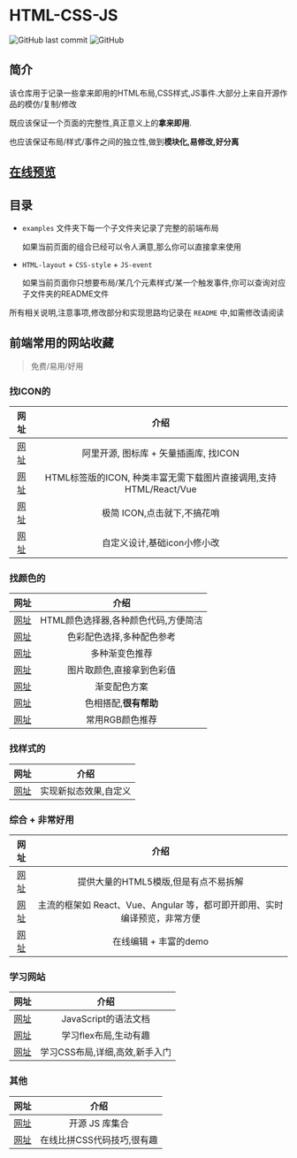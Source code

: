 # HTML-CSS-JS

![GitHub last commit](https://img.shields.io/github/last-commit/luzhixing12345/html-css-js)
![GitHub](https://img.shields.io/github/license/luzhixing12345/html-css-js)

## 简介

该仓库用于记录一些拿来即用的HTML布局,CSS样式,JS事件.大部分上来自开源作品的模仿/复制/修改

既应该保证一个页面的完整性,真正意义上的**拿来即用**.

也应该保证布局/样式/事件之间的独立性,做到**模块化,易修改,好分离**

## [在线预览](https://luzhixing12345.github.io/html-css-js/)

## 目录

- `examples` 文件夹下每一个子文件夹记录了完整的前端布局

  如果当前页面的组合已经可以令人满意,那么你可以直接拿来使用

- `HTML-layout` + `CSS-style` + `JS-event`

  如果当前页面你只想要布局/某几个元素样式/某一个触发事件,你可以查询对应子文件夹的README文件

所有相关说明,注意事项,修改部分和实现思路均记录在 `README` 中,如需修改请阅读

## 前端常用的网站收藏

> 免费/易用/好用

### 找ICON的

|网址|介绍|
|:--:|:--:|
|[网址](https://www.iconfont.cn/)|阿里开源, 图标库 + 矢量插画库, 找ICON|
|[网址](https://fontawesome.com/search)|HTML标签版的ICON, 种类丰富无需下载图片直接调用,支持HTML/React/Vue|
|[网址](https://feathericons.com/)|极简 ICON,点击就下,不搞花哨|
|[网址](https://iconsvg.xyz/)|自定义设计,基础icon小修小改|

### 找颜色的

|网址|介绍|
|:--:|:--:|
|[网址](https://htmlcolorcodes.com/zh/)|HTML颜色选择器,各种颜色代码,方便简洁|
|[网址](https://color.uisdc.com/)|色彩配色选择,多种配色参考|
|[网址](https://uigradients.com/)|多种渐变色推荐|
|[网址](http://www.jiniannet.com/page/allcolor)|图片取颜色,直接拿到色彩值|
|[网址](https://webgradients.com/)|渐变配色方案|
|[网址](http://www.divcss5.com/peise/)|色相搭配,**很有帮助**|
|[网址](http://www1.ynao.ac.cn/~jinhuahe/know_base/othertopics/computerissues/RGB_colortable.htm)|常用RGB颜色推荐|

### 找样式的

|网址|介绍|
|:--:|:--:|
|[网址](https://neumorphism.io)|实现新拟态效果,自定义|

### 综合 + 非常好用

|网址|介绍|
|:--:|:--:|
|[网址](https://html5up.net/)|提供大量的HTML5模版,但是有点不易拆解|
|[网址](https://codesandbox.io/)|主流的框架如 React、Vue、Angular 等，都可即开即用、实时编译预览，非常方便|
|[网址](https://codepen.io/)|在线编辑 + 丰富的demo|

### 学习网站

|网址|介绍|
|:--:|:--:|
|[网址](https://bonsaiden.github.io/JavaScript-Garden/zh/)|JavaScript的语法文档|
|[网址](http://flexboxfroggy.com)|学习flex布局,生动有趣|
|[网址](https://zh.learnlayout.com/)|学习CSS布局,详细,高效,新手入门|

### 其他

|网址|介绍|
|:--:|:--:|
|[网址](https://www.javascript.fun/)|开源 JS 库集合|
| [网址](https://cssbattle.dev/)|在线比拼CSS代码技巧,很有趣|

